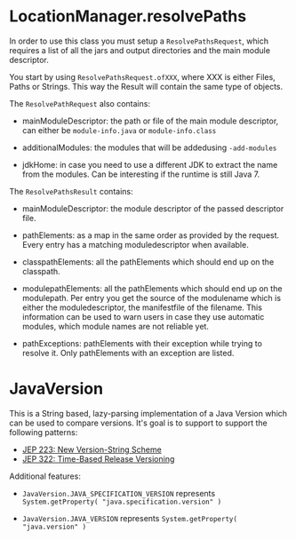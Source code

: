# LocationManager.resolvePaths

In order to use this class you must setup a `ResolvePathsRequest`, which requires a list of all the jars and output directories and the main module descriptor.

You start by using `ResolvePathsRequest.ofXXX`, where XXX is either Files, Paths or Strings. This way the Result will contain the same type of objects.

The `ResolvePathRequest` also contains:

* mainModuleDescriptor: the path or file of the main module descriptor, can either be `module-info.java` or `module-info.class`

* additionalModules: the modules that will be addedusing `-add-modules`

* jdkHome: in case you need to use a different JDK to extract the name from the modules. Can be interesting if the runtime is still Java 7.

The `ResolvePathsResult` contains:

* mainModuleDescriptor: the module descriptor of the passed descriptor file.

* pathElements: as a map in the same order as provided by the request. Every entry has a matching moduledescriptor when available.

* classpathElements: all the pathElements which should end up on the classpath.

* modulepathElements: all the pathElements which should end up on the modulepath. Per entry you get the source of the modulename which is either the moduledescriptor, the manifestfile of the filename. This information can be used to warn users in case they use automatic modules, which module names are not reliable yet.

* pathExceptions: pathElements with their exception while trying to resolve it. Only pathElements with an exception are listed.

# JavaVersion

This is a String based, lazy-parsing implementation of a Java Version which can be used to compare versions. It's goal is to support to support the following patterns:

* [JEP 223: New Version-String Scheme](https://openjdk.java.net/jeps/223)
* [JEP 322: Time-Based Release Versioning](https://openjdk.java.net/jeps/322)

Additional features:

* `JavaVersion.JAVA_SPECIFICATION_VERSION` represents `System.getProperty( "java.specification.version" )`

* `JavaVersion.JAVA_VERSION` represents `System.getProperty( "java.version" )`

